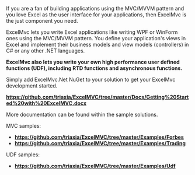 
If you are a fan of building applications using the MVC/MVVM pattern and you love Excel as the user interface for
your applications, then ExcelMvc is the just component you need.

ExcelMvc lets you write Excel applications like writing WPF or WinForm ones using the MVC/MVVM pattern.
You define your application's views in Excel and implement their business models and view models (controllers) in C#
or any other .NET languages.

**ExcelMvc also lets you write your own high performance user defined functions (UDF), including RTD functions and asynchronous functions.**

Simply add ExcelMvc.Net NuGet to your solution to get your ExcelMvc development started.

**https://github.com/triaxia/ExcelMVC/tree/master/Docs/Getting%20Started%20with%20ExcelMVC.docx**

More documentation can be found within the sample solutions.

MVC samples:
- **https://github.com/triaxia/ExcelMVC/tree/master/Examples/Forbes**
- **https://github.com/triaxia/ExcelMVC/tree/master/Examples/Trading**


UDF samples:
- **https://github.com/triaxia/ExcelMVC/tree/master/Examples/Udf**
